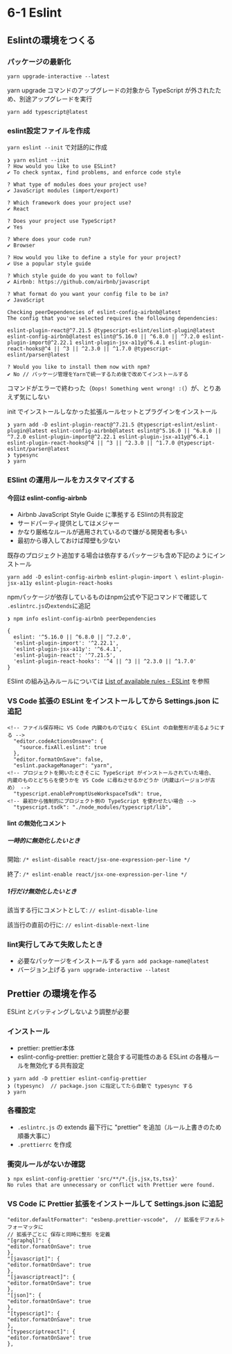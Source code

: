 # 6-1 Eslint
## Eslintの環境をつくる
### パッケージの最新化
`yarn upgrade-interactive --latest`

yarn upgrade コマンドのアップグレードの対象から TypeScript が外されたため、別途アップグレードを実行

`yarn add typescript@latest`

### eslint設定ファイルを作成
`yarn eslint --init` で対話的に作成
```
❯ yarn eslint --init
? How would you like to use ESLint? 
✔ To check syntax, find problems, and enforce code style

? What type of modules does your project use?
✔ JavaScript modules (import/export)

? Which framework does your project use?
✔ React

? Does your project use TypeScript?
✔ Yes

? Where does your code run?
✔ Browser

? How would you like to define a style for your project?
✔ Use a popular style guide

? Which style guide do you want to follow?
✔ Airbnb: https://github.com/airbnb/javascript

? What format do you want your config file to be in?
✔ JavaScript

Checking peerDependencies of eslint-config-airbnb@latest
The config that you've selected requires the following dependencies:

eslint-plugin-react@^7.21.5 @typescript-eslint/eslint-plugin@latest eslint-config-airbnb@latest eslint@^5.16.0 || ^6.8.0 || ^7.2.0 eslint-plugin-import@^2.22.1 eslint-plugin-jsx-a11y@^6.4.1 eslint-plugin-react-hooks@^4 || ^3 || ^2.3.0 || ^1.7.0 @typescript-eslint/parser@latest

? Would you like to install them now with npm?
✔ No // パッケージ管理をYarnで統一するため後で改めてインストールする
```
コマンドがエラーで終わった（`Oops! Something went wrong! :(`）が、とりあえず気にしない

init でインストールしなかった拡張ルールセットとプラグインをインストール
```
❯ yarn add -D eslint-plugin-react@^7.21.5 @typescript-eslint/eslint-plugin@latest eslint-config-airbnb@latest eslint@^5.16.0 || ^6.8.0 || ^7.2.0 eslint-plugin-import@^2.22.1 eslint-plugin-jsx-a11y@^6.4.1 eslint-plugin-react-hooks@^4 || ^3 || ^2.3.0 || ^1.7.0 @typescript-eslint/parser@latest
❯ typesync
❯ yarn
```

### ESlint の運用ルールをカスタマイズする
#### 今回は eslint-config-airbnb
* Airbnb JavaScript Style Guide に準拠する ESlintの共有設定
* サードパーティ提供としてはメジャー
* かなり厳格なルールが適用されているので嫌がる開発者も多い
* 最初から導入しておけば障壁も少ない

既存のプロジェクト追加する場合は依存するパッケージも含め下記のようにインストール
```
yarn add -D eslint-config-airbnb eslint-plugin-import \ eslint-plugin-jsx-a11y eslint-plugin-react-hooks
```

npmパッケージが依存しているものはnpm公式や下記コマンドで確認して `.eslintrc.js`の`extends`に追記
```
❯ npm info eslint-config-airbnb peerDependencies
 
{
  eslint: '^5.16.0 || ^6.8.0 || ^7.2.0',
  'eslint-plugin-import': '^2.22.1',
  'eslint-plugin-jsx-a11y': '^6.4.1',
  'eslint-plugin-react': '^7.21.5',
  'eslint-plugin-react-hooks': '^4 || ^3 || ^2.3.0 || ^1.7.0'
}
```


ESlint の組み込みルールについては [List of available rules - ESLint](https://eslint.org/docs/rules/) を参照

### VS Code 拡張の ESLint をインストールしてから Settings.json に追記
```
<!-- ファイル保存時に VS Code 内臓のものではなく ESLint の自動整形が走るようにする -->
  "editor.codeActionsOnsave": {
    "source.fixAll.eslint": true
  },
  "editor.formatOnSave": false,
  "eslint.packageManager": "yarn",
<!-- プロジェクトを開いたときそこに TypeScript がインストールされていた場合、
内蔵のものとどちらを使うかを VS Code に尋ねさせるかどうか（内蔵はバージョンが古め） -->
  "typescript.enablePromptUseWorkspaceTsdk": true,
<!-- 最初から強制的にプロジェクト側の TypeScript を使わせたい場合 -->
  "typescript.tsdk": "./node_modules/typescript/lib",
```

#### lint の無効化コメント
##### 一時的に無効化したいとき
開始: `/* eslint-disable react/jsx-one-expression-per-line */`

終了: `/* eslint-enable react/jsx-one-expression-per-line */`

##### 1行だけ無効化したいとき
該当する行にコメントとして: `// eslint-disable-line`

該当行の直前の行に: `// eslint-disable-next-line`

### lint実行してみて失敗したとき
* 必要なパッケージをインストールする `yarn add package-name@latest`
* バージョン上げる `yarn upgrade-interactive --latest`

## Prettier の環境を作る
ESLint とバッティングしないよう調整が必要
### インストール
* prettier: prettier本体
* eslint-config-prettier: prettierと競合する可能性のある ESLint の各種ルールを無効化する共有設定
```
❯ yarn add -D prettier eslint-config-prettier
❯ (typesync)  // package.json に指定してたら自動で typesync する
❯ yarn
```
### 各種設定
* `.eslintrc.js` の extends 最下行に "prettier" を追加（ルール上書きのため順番大事に）
* `.prettierrc` を作成

### 衝突ルールがないか確認
```
❯ npx eslint-config-prettier 'src/**/*.{js,jsx,ts,tsx}'
No rules that are unnecessary or conflict with Prettier were found.
```

### VS Code に Prettier 拡張をインストールして Settings.json に追記
```
"editor.defaultFormatter": "esbenp.prettier-vscode",  // 拡張をデフォルトフォーマッタに
// 拡張子ごとに 保存と同時に整形 を定義
"[graphql]": {
"editor.formatOnSave": true
},
"[javascript]": {
"editor.formatOnSave": true
},
"[javascriptreact]": {
"editor.formatOnSave": true
},
"[json]": {
"editor.formatOnSave": true
},
"[typescript]": {
"editor.formatOnSave": true
},
"[typescriptreact]": {
"editor.formatOnSave": true
},
```
